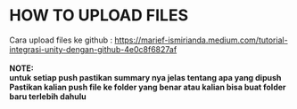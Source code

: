<h1>HOW TO UPLOAD FILES</h1>

Cara upload files ke github : https://marief-ismirianda.medium.com/tutorial-integrasi-unity-dengan-github-4e0c8f6827af
<br>
<br>
<b>NOTE:</b><br>
<b>untuk setiap push pastikan summary nya jelas tentang apa yang dipush</b>
<b>Pastikan kalian push file ke folder yang benar atau kalian bisa buat folder baru terlebih dahulu</b>
